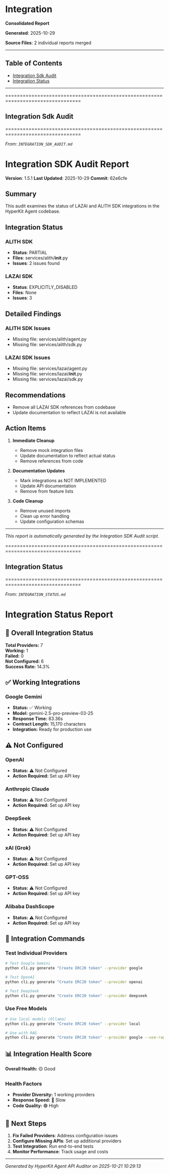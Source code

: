 # Integration

**Consolidated Report**

**Generated**: 2025-10-29

**Source Files**: 2 individual reports merged

---


## Table of Contents

- [Integration Sdk Audit](#integration-sdk-audit)
- [Integration Status](#integration-status)

---


================================================================================
## Integration Sdk Audit
================================================================================

*From: `INTEGRATION_SDK_AUDIT.md`*


# Integration SDK Audit Report

<!-- VERSION_PLACEHOLDER -->
**Version**: 1.5.1
**Last Updated**: 2025-10-29
**Commit**: 62e6cfe
<!-- /VERSION_PLACEHOLDER -->

## Summary

This audit examines the status of LAZAI and ALITH SDK integrations in the HyperKit Agent codebase.

## Integration Status

### ALITH SDK
- **Status**: PARTIAL
- **Files**: services/alith/__init__.py
- **Issues**: 2 issues found

### LAZAI SDK
- **Status**: EXPLICITLY_DISABLED
- **Files**: None
- **Issues**: 3

## Detailed Findings

### ALITH SDK Issues
- Missing file: services/alith/agent.py
- Missing file: services/alith/sdk.py

### LAZAI SDK Issues
- Missing file: services/lazai/agent.py
- Missing file: services/lazai/__init__.py
- Missing file: services/lazai/sdk.py

## Recommendations
- Remove all LAZAI SDK references from codebase
- Update documentation to reflect LAZAI is not available

## Action Items

1. **Immediate Cleanup**
   - Remove mock integration files
   - Update documentation to reflect actual status
   - Remove references from code

2. **Documentation Updates**
   - Mark integrations as NOT IMPLEMENTED
   - Update API documentation
   - Remove from feature lists

3. **Code Cleanup**
   - Remove unused imports
   - Clean up error handling
   - Update configuration schemas

---
*This report is automatically generated by the Integration SDK Audit script.*



================================================================================
## Integration Status
================================================================================

*From: `INTEGRATION_STATUS.md`*


# Integration Status Report

## 🎯 Overall Integration Status

**Total Providers:** 7  
**Working:** 1  
**Failed:** 0  
**Not Configured:** 6  
**Success Rate:** 14.3%

## ✅ Working Integrations

### Google Gemini
- **Status:** ✅ Working
- **Model:** gemini-2.5-pro-preview-03-25
- **Response Time:** 83.36s
- **Contract Length:** 15,170 characters
- **Integration:** Ready for production use

## ⚠️ Not Configured

### OpenAI
- **Status:** ⚠️ Not Configured
- **Action Required:** Set up API key

### Anthropic Claude
- **Status:** ⚠️ Not Configured
- **Action Required:** Set up API key

### DeepSeek
- **Status:** ⚠️ Not Configured
- **Action Required:** Set up API key

### xAI (Grok)
- **Status:** ⚠️ Not Configured
- **Action Required:** Set up API key

### GPT-OSS
- **Status:** ⚠️ Not Configured
- **Action Required:** Set up API key

### Alibaba DashScope
- **Status:** ⚠️ Not Configured
- **Action Required:** Set up API key

## 🔧 Integration Commands

### Test Individual Providers
```bash
# Test Google Gemini
python cli.py generate "Create ERC20 token" --provider google

# Test OpenAI
python cli.py generate "Create ERC20 token" --provider openai

# Test DeepSeek
python cli.py generate "Create ERC20 token" --provider deepseek
```

### Use Free Models
```bash
# Use local models (Ollama)
python cli.py generate "Create ERC20 token" --provider local

# Use with RAG
python cli.py generate "Create ERC20 token" --provider google --use-rag
```

## 📊 Integration Health Score

**Overall Health:** 🟡 Good

### Health Factors
- **Provider Diversity:** 1 working providers
- **Response Speed:** 🔴 Slow
- **Code Quality:** 🟢 High

## 🚀 Next Steps

1. **Fix Failed Providers**: Address configuration issues
2. **Configure Missing APIs**: Set up additional providers
3. **Test Integration**: Run end-to-end tests
4. **Monitor Performance**: Track usage and costs

---
*Generated by HyperKit Agent API Auditor on 2025-10-21 10:29:13*
